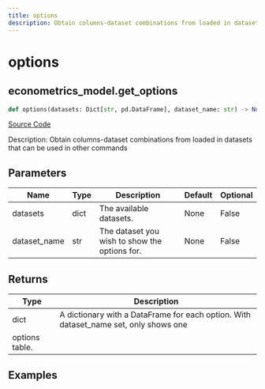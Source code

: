 ```yaml
---
title: options
description: Obtain columns-dataset combinations from loaded in datasets that can be used in other commands
---
```

# options

## econometrics_model.get_options

```python
def options(datasets: Dict[str, pd.DataFrame], dataset_name: str) -> None:
```
[Source Code](https://github.com/OpenBB-finance/OpenBBTerminal/tree/main/openbb_terminal/econometrics/econometrics_model.py#L20)

Description: Obtain columns-dataset combinations from loaded in datasets that can be used in other commands

## Parameters

| Name | Type | Description | Default | Optional |
| ---- | ---- | ----------- | ------- | -------- |
| datasets | dict | The available datasets. | None | False |
| dataset_name | str | The dataset you wish to show the options for. | None | False |

## Returns

| Type | Description |
| ---- | ----------- |
| dict | A dictionary with a DataFrame for each option. With dataset_name set, only shows one
options table. |

## Examples

